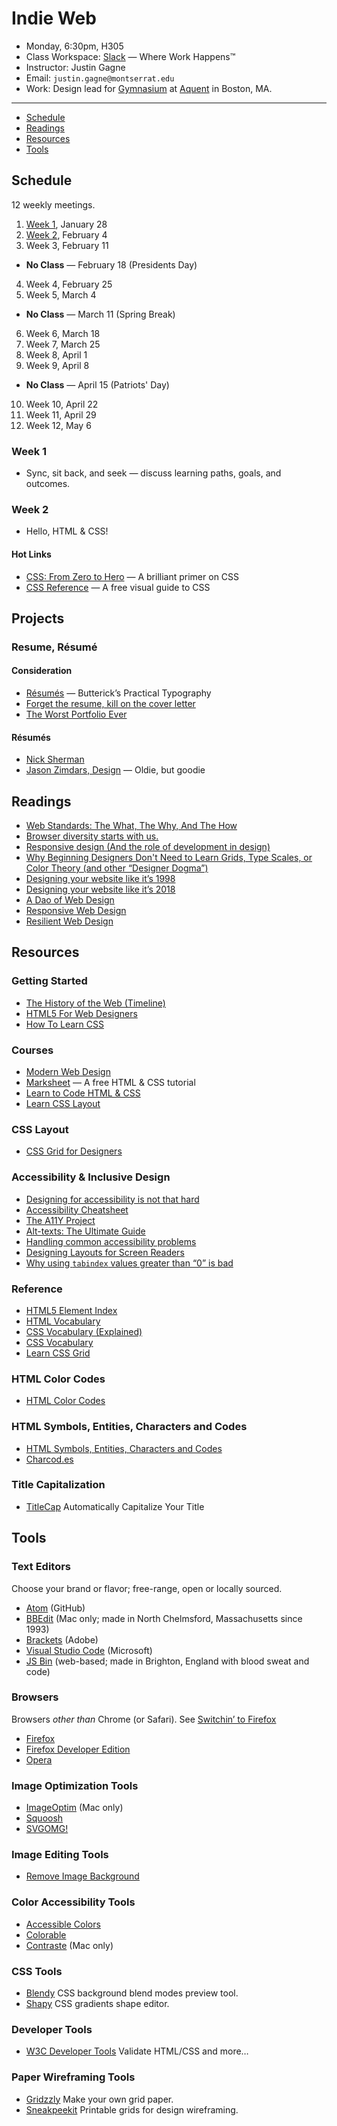 # Indie Web

- Monday, 6:30pm, H305
- Class Workspace: [Slack](https://indie-web-sp19.slack.com) — Where Work Happens™
- Instructor: Justin Gagne
- Email: `justin.gagne@montserrat.edu`
- Work: Design lead for [Gymnasium](https://thegymnasium.com) at [Aquent](https://aquent.com) in Boston, MA.

- - -

- [Schedule](#schedule)
- [Readings](#readings)
- [Resources](#resources)
- [Tools](#tools)


## Schedule

12 weekly meetings.

1. [Week 1](#week-1), January 28
2. [Week 2](#week-2), February 4
3. Week 3, February 11
  - **No Class** — February 18 (Presidents Day)
4. Week 4, February 25
5. Week 5, March 4
  - **No Class** — March 11 (Spring Break)
6. Week 6, March 18
7. Week 7, March 25
8. Week 8, April 1
9. Week 9, April 8
  - **No Class** — April 15 (Patriots' Day)
10. Week 10, April 22
11. Week 11, April 29
12. Week 12, May 6

### Week 1

- Sync, sit back, and seek — discuss learning paths, goals, and outcomes.

### Week 2

- Hello, HTML & CSS!

#### Hot Links

- [CSS: From Zero to Hero](https://dev.to/aspittel/css-from-zero-to-hero-3o16) — A brilliant primer on CSS
- [CSS Reference](https://cssreference.io) — A free visual guide to CSS


## Projects

### Resume, Résumé

#### Consideration

- [Résumés](https://practicaltypography.com/resumes.html) — Butterick’s Practical Typography
- [Forget the resume, kill on the cover letter](https://signalvnoise.com/posts/1748-forget-the-resume-kill-on-the-cover-letter)
- [The Worst Portfolio Ever](https://www.alexcornell.com/the-worst-portfolio-ever/)

#### Résumés

- [Nick Sherman](http://nicksherman.com)
- [Jason Zimdars, Design](http://jasonzimdars.com/svn/) — Oldie, but goodie


## Readings

- [Web Standards: The What, The Why, And The How](https://www.smashingmagazine.com/2019/01/web-standards-guide/)
- [Browser diversity starts with us.](http://www.zeldman.com/2018/12/07/browser-diversity-starts-with-us/)
- [Responsive design (And the role of development in design)](https://medium.com/owl-studios/responsive-design-af7a1f14b991)
- [Why Beginning Designers Don't Need to Learn Grids, Type Scales, or Color Theory (and other “Designer Dogma”)](https://learnui.design/blog/why-beginning-designers-dont-need-grids-type-scales-color-theory.html)
- [Designing your website like it’s 1998](https://24ways.org/2018/designing-your-site-like-its-1998)
- [Designing your website like it’s 2018](https://stuffandnonsense.co.uk/blog/designing-your-website-like-its-2018)
- [A Dao of Web Design](https://alistapart.com/article/dao)
- [Responsive Web Design](https://alistapart.com/article/responsive-web-design)
- [Resilient Web Design](https://resilientwebdesign.com)


## Resources

### Getting Started

- [The History of the Web (Timeline)](https://thehistoryoftheweb.com/timeline/)
- [HTML5 For Web Designers](https://html5forwebdesigners.com)
- [How To Learn CSS](https://www.smashingmagazine.com/2019/01/how-to-learn-css/)

### Courses

- [Modern Web Design](https://thegymnasium.com/courses/GYM/107/0/about)
- [Marksheet](https://marksheet.io) — A free HTML & CSS tutorial
- [Learn to Code HTML & CSS](https://learn.shayhowe.com)
- [Learn CSS Layout](http://learnlayout.com)

### CSS Layout

- [CSS Grid for Designers](https://open.nytimes.com/css-grid-for-designers-f74a883b98f5)

### Accessibility & Inclusive Design

- [Designing for accessibility is not that hard](https://uxdesign.cc/designing-for-accessibility-is-not-that-hard-c04cc4779d94)
- [Accessibility Cheatsheet](https://moritzgiessmann.de/accessibility-cheatsheet/)
- [The A11Y Project](https://a11yproject.com)
- [Alt-texts: The Ultimate Guide](https://axesslab.com/alt-texts/)
- [Handling common accessibility problems](https://developer.mozilla.org/en-US/docs/Learn/Tools_and_testing/Cross_browser_testing/Accessibility)
- [Designing Layouts for Screen Readers](https://benrobertson.io/accessibility/designing-layouts-for-screen-readers)
- [Why using `tabindex` values greater than “0” is bad](http://www.karlgroves.com/2018/11/13/why-using-tabindex-values-greater-than-0-is-bad/)

### Reference

- [HTML5 Element Index](http://html5doctor.com/#glossary)
- [HTML Vocabulary](http://apps.workflower.fi/vocabs/html/en)
- [CSS Vocabulary (Explained)](http://nimbupani.com/css-vocabulary.html)
- [CSS Vocabulary](http://apps.workflower.fi/vocabs/css/en)
- [Learn CSS Grid](https://learncssgrid.com)

### HTML Color Codes

- [HTML Color Codes](https://htmlcolorcodes.com)

### HTML Symbols, Entities, Characters and Codes

- [HTML Symbols, Entities, Characters and Codes](https://htmlarrows.com)
- [Charcod.es](https://charcod.es)

### Title Capitalization

- [TitleCap](http://titlecapitalization.com) Automatically Capitalize Your Title


## Tools

### Text Editors

Choose your brand or flavor; free-range, open or locally sourced.

- [Atom](https://atom.io) (GitHub)
- [BBEdit](https://www.barebones.com/products/bbedit/) (Mac only; made in North Chelmsford, Massachusetts since 1993)
- [Brackets](http://brackets.io) (Adobe)
- [Visual Studio Code](https://code.visualstudio.com) (Microsoft)
- [JS Bin](https://jsbin.com) (web-based; made in Brighton, England with blood sweat and code)

### Browsers

Browsers *other than* Chrome (or Safari). See [Switchin’ to Firefox](https://robinrendle.com/notes/switchin-to-firefox/)

- [Firefox](https://www.mozilla.org/en-US/firefox/new/)
- [Firefox Developer Edition](https://www.mozilla.org/en-US/firefox/developer/)
- [Opera](https://www.opera.com)

### Image Optimization Tools

- [ImageOptim](https://imageoptim.com/mac) (Mac only)
- [Squoosh](https://squoosh.app)
- [SVGOMG!](https://jakearchibald.github.io/svgomg/)

### Image Editing Tools

- [Remove Image Background](https://www.remove.bg)

### Color Accessibility Tools

- [Accessible Colors](http://accessible-colors.com)
- [Colorable](http://jxnblk.com/colorable/demos/text/)
- [Contraste](https://contrasteapp.com) (Mac only)

### CSS Tools

- [Blendy](https://blendy.ml) CSS background blend modes preview tool.
- [Shapy](https://shapy.app) CSS gradients shape editor.

### Developer Tools

- [W3C Developer Tools](https://www.w3.org/developers/tools/) Validate HTML/CSS and more…

### Paper Wireframing Tools

- [Gridzzly](http://gridzzly.com) Make your own grid paper.
- [Sneakpeekit](http://sneakpeekit.com) Printable grids for design wireframing.
